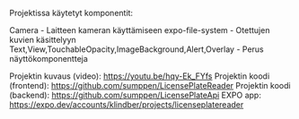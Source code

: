 Projektissa käytetyt komponentit:

Camera - Laitteen kameran käyttämiseen
expo-file-system - Otettujen kuvien käsittelyyn
Text,View,TouchableOpacity,ImageBackground,Alert,Overlay - Perus näyttökomponentteja

Projektin kuvaus (video): https://youtu.be/hqy-Ek_FYfs
Projektin koodi (frontend): https://github.com/sumppen/LicensePlateReader
Projektin koodi (backend): https://github.com/sumppen/LicensePlateApi
EXPO app: https://expo.dev/accounts/klindber/projects/licenseplatereader


 